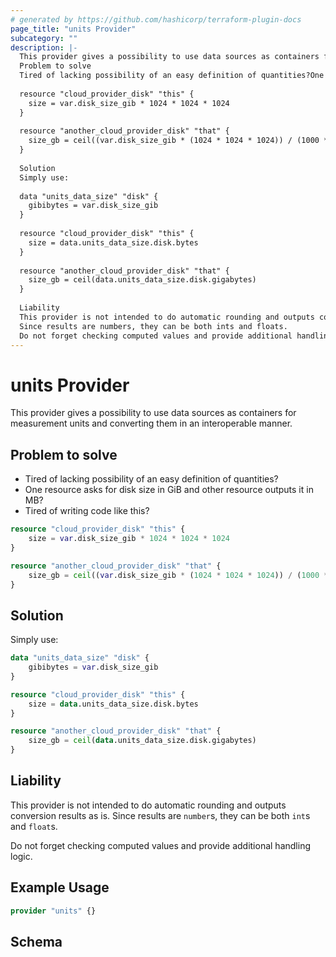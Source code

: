 ```yaml
---
# generated by https://github.com/hashicorp/terraform-plugin-docs
page_title: "units Provider"
subcategory: ""
description: |-
  This provider gives a possibility to use data sources as containers for measurement units and converting them in an interoperable manner.
  Problem to solve
  Tired of lacking possibility of an easy definition of quantities?One resource asks for disk size in GiB and other resource outputs it in MB?Tired of writing code like this?
  
  resource "cloud_provider_disk" "this" {
  	size = var.disk_size_gib * 1024 * 1024 * 1024
  }
  
  resource "another_cloud_provider_disk" "that" {
  	size_gb = ceil((var.disk_size_gib * (1024 * 1024 * 1024)) / (1000 * 1000 * 1000))
  }
  
  Solution
  Simply use:
  
  data "units_data_size" "disk" {
  	gibibytes = var.disk_size_gib
  }
  
  resource "cloud_provider_disk" "this" {
  	size = data.units_data_size.disk.bytes
  }
  
  resource "another_cloud_provider_disk" "that" {
  	size_gb = ceil(data.units_data_size.disk.gigabytes)
  }
  
  Liability
  This provider is not intended to do automatic rounding and outputs conversion results as is.
  Since results are numbers, they can be both ints and floats.
  Do not forget checking computed values and provide additional handling logic.
---
```


# units Provider

This provider gives a possibility to use data sources as containers for measurement units and converting them in an interoperable manner.

## Problem to solve

- Tired of lacking possibility of an easy definition of quantities?
- One resource asks for disk size in GiB and other resource outputs it in MB?
- Tired of writing code like this?

```terraform
resource "cloud_provider_disk" "this" {
	size = var.disk_size_gib * 1024 * 1024 * 1024
}

resource "another_cloud_provider_disk" "that" {
	size_gb = ceil((var.disk_size_gib * (1024 * 1024 * 1024)) / (1000 * 1000 * 1000))
}
```

## Solution

Simply use:

```terraform
data "units_data_size" "disk" {
	gibibytes = var.disk_size_gib
}

resource "cloud_provider_disk" "this" {
	size = data.units_data_size.disk.bytes
}

resource "another_cloud_provider_disk" "that" {
	size_gb = ceil(data.units_data_size.disk.gigabytes)
}
```

## Liability

This provider is not intended to do automatic rounding and outputs conversion results as is.
Since results are `number`s, they can be both `int`s and `float`s.

Do not forget checking computed values and provide additional handling logic.

## Example Usage

```terraform
provider "units" {}
```

<!-- schema generated by tfplugindocs -->
## Schema
